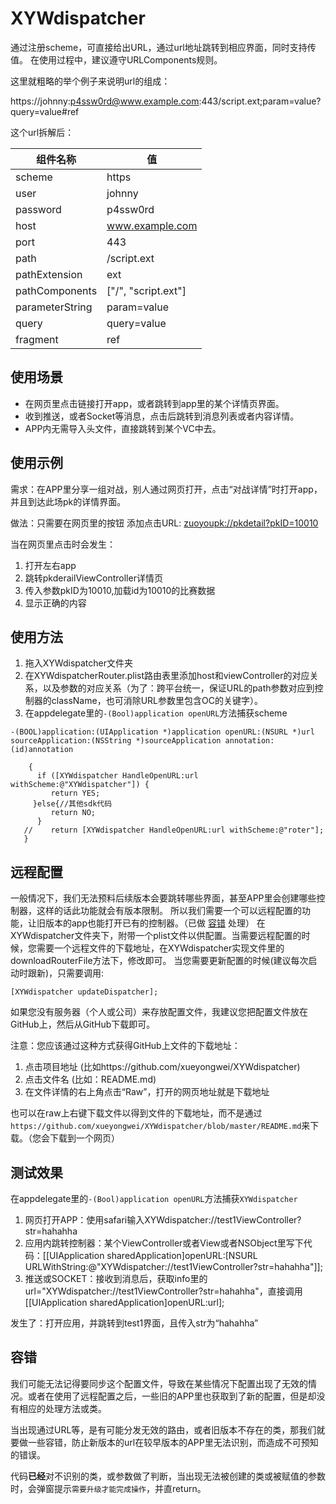 # XYWdispatcher
通过注册scheme，可直接给出URL，通过url地址跳转到相应界面，同时支持传值。
在使用过程中，建议遵守URLComponents规则。

这里就粗略的举个例子来说明url的组成：

https://johnny:p4ssw0rd@www.example.com:443/script.ext;param=value?query=value#ref

这个url拆解后：

组件名称  |  值
------------ | -------------
scheme  |  https
user  |  johnny
password  |  p4ssw0rd
host  |  www.example.com
port   | 443
path  |  /script.ext
pathExtension  |  ext
pathComponents  |  ["/", "script.ext"]
parameterString  |  param=value
query  |  query=value
fragment  |  ref

## 使用场景
- 在网页里点击链接打开app，或者跳转到app里的某个详情页界面。
- 收到推送，或者Socket等消息，点击后跳转到消息列表或者内容详情。
- APP内无需导入头文件，直接跳转到某个VC中去。
## 使用示例
需求：在APP里分享一组对战，别人通过网页打开，点击“对战详情”时打开app，并且到达此场pk的详情界面。

做法：只需要在网页里的按钮 添加点击URL: [zuoyoupk://pkdetail?pkID=10010](#zuoyoupk://pkdetail?pkID=10010)

 当在网页里点击时会发生：
1. 打开左右app
2. 跳转pkderailViewController详情页
3. 传入参数pkID为10010,加载id为10010的比赛数据
4. 显示正确的内容

## 使用方法
1. 拖入XYWdispatcher文件夹
2. 在XYWdispatcherRouter.plist路由表里添加host和viewController的对应关系，以及参数的对应关系（为了：跨平台统一，保证URL的path参数对应到控制器的className，也可消除URL参数里包含OC的关键字）。
3. 在appdelegate里的```-(Bool)application openURL```方法捕获scheme
```
-(BOOL)application:(UIApplication *)application openURL:(NSURL *)url sourceApplication:(NSString *)sourceApplication annotation:(id)annotation
  
    {
      if ([XYWdispatcher HandleOpenURL:url withScheme:@"XYWdispatcher"]) {
         return YES;
     }else{//其他sdk代码
         return NO;
      }
   //    return [XYWdispatcher HandleOpenURL:url withScheme:@"roter"];
   }
```
## 远程配置
一般情况下，我们无法预料后续版本会要跳转哪些界面，甚至APP里会创建哪些控制器，这样的话此功能就会有版本限制。
所以我们需要一个可以远程配置的功能，让旧版本的app也能打开已有的控制器。（已做 [容错](#容错) 处理）
在XYWdispatcher文件夹下，附带一个plist文件以供配置。当需要远程配置的时候，您需要一个远程文件的下载地址，在XYWdispatcher实现文件里的downloadRouterFile方法下，修改即可。
当您需要更新配置的时候(建议每次启动时跟新)，只需要调用:

```[XYWdispatcher updateDispatcher];```

如果您没有服务器（个人或公司）来存放配置文件，我建议您把配置文件放在GitHub上，然后从GitHub下载即可。

注意：您应该通过这种方式获得GitHub上文件的下载地址：
1. 点击项目地址 (比如https://github.com/xueyongwei/XYWdispatcher)
2. 点击文件名 (比如：README.md)
3. 在文件详情的右上角点击“Raw”，打开的网页地址就是下载地址

也可以在raw上右键下载文件以得到文件的下载地址，而不是通过```https://github.com/xueyongwei/XYWdispatcher/blob/master/README.md```来下载。（您会下载到一个网页）

## 测试效果
 在appdelegate里的```-(Bool)application openURL```方法捕获```XYWdispatcher```
1. 网页打开APP：使用safari输入XYWdispatcher://test1ViewController?str=hahahha
2. 应用内跳转控制器：某个ViewController或者View或者NSObject里写下代码：[[UIApplication sharedApplication]openURL:[NSURL URLWithString:@"XYWdispatcher://test1ViewController?str=hahahha"]];
3. 推送或SOCKET：接收到消息后，获取info里的url="XYWdispatcher://test1ViewController?str=hahahha"，直接调用[[UIApplication sharedApplication]openURL:url];

发生了：打开应用，并跳转到test1界面，且传入str为“hahahha”

## 容错
我们可能无法记得要同步这个配置文件，导致在某些情况下配置出现了无效的情况。或者在使用了远程配置之后，一些旧的APP里也获取到了新的配置，但是却没有相应的处理方法或类。

当出现通过URL等，是有可能分发无效的路由，或者旧版本不存在的类，那我们就要做一些容错，防止新版本的url在较早版本的APP里无法识别，而造成不可预知的错误。

代码**已经**对不识别的类，或参数做了判断，当出现无法被创建的类或被赋值的参数时，会弹窗提示```需要升级才能完成操作```，并直return。


